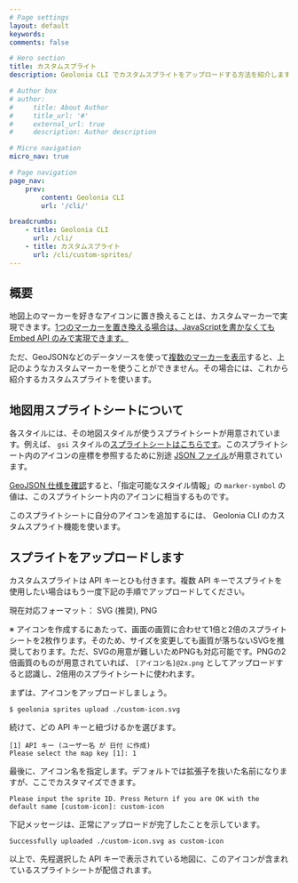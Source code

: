 ```yaml
---
# Page settings
layout: default
keywords:
comments: false

# Hero section
title: カスタムスプライト
description: Geolonia CLI でカスタムスプライトをアップロードする方法を紹介します

# Author box
# author:
#     title: About Author
#     title_url: '#'
#     external_url: true
#     description: Author description

# Micro navigation
micro_nav: true

# Page navigation
page_nav:
    prev:
        content: Geolonia CLI
        url: '/cli/'

breadcrumbs:
    - title: Geolonia CLI
      url: /cli/
    - title: カスタムスプライト
      url: /cli/custom-sprites/
---
```


## 概要

地図上のマーカーを好きなアイコンに置き換えることは、カスタムマーカーで実現できます。[1つのマーカーを置き換える場合は、JavaScriptを書かなくても Embed API のみで実現できます。](/cookbook/003/#カスタムマーカーを使用する)

ただ、GeoJSONなどのデータソースを使って[複数のマーカーを表示](/cookbook/004/)すると、上記のようなカスタムマーカーを使うことができません。その場合には、これから紹介するカスタムスプライトを使います。

## 地図用スプライトシートについて

各スタイルには、その地図スタイルが使うスプライトシートが用意されています。例えば、 `gsi` スタイルの[スプライトシートはこちらです](https://github.com/geoloniamaps/gsi/blob/gh-pages/gsi%402x.png)。このスプライトシート内のアイコンの座標を参照するために別途 [JSON ファイル](https://github.com/geoloniamaps/gsi/blob/gh-pages/gsi%402x.json)が用意されています。

[GeoJSON 仕様を確認](/geojson/)すると、「指定可能なスタイル情報」の `marker-symbol` の値は、このスプライトシート内のアイコンに相当するものです。

このスプライトシートに自分のアイコンを追加するには、 Geolonia CLI のカスタムスプライト機能を使います。

## スプライトをアップロードします

カスタムスプライトは API キーとひも付きます。複数 API キーでスプライトを使用したい場合はもう一度下記の手順でアップロードしてください。

現在対応フォーマット： SVG (推奨), PNG

※ アイコンを作成するにあたって、画面の画質に合わせて1倍と2倍のスプライトシートを2枚作ります。そのため、サイズを変更しても画質が落ちないSVGを推奨しております。ただ、SVGの用意が難しいためPNGも対応可能です。PNGの2倍画質のものが用意されていれば、 `[アイコン名]@2x.png` としてアップロードすると認識し、2倍用のスプライトシートに使われます。

まずは、アイコンをアップロードしましょう。

```
$ geolonia sprites upload ./custom-icon.svg
```

続けて、どの API キーと紐づけるかを選びます。

```
[1] API キー (ユーザー名 が 日付 に作成)
Please select the map key [1]: 1
```

最後に、アイコン名を指定します。デフォルトでは拡張子を抜いた名前になりますが、ここでカスタマイズできます。

```
Please input the sprite ID. Press Return if you are OK with the default name [custom-icon]: custom-icon
```

下記メッセージは、正常にアップロードが完了したことを示しています。

```
Successfully uploaded ./custom-icon.svg as custom-icon
```

以上で、先程選択した API キーで表示されている地図に、このアイコンが含まれているスプライトシートが配信されます。
